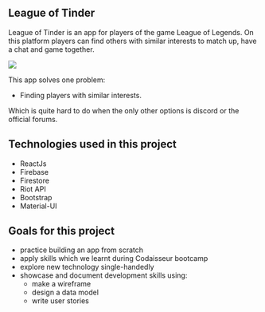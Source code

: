 ## League of Tinder

League of Tinder is an app for players of the game League of Legends. On this platform players can find others with similar interests to match up, have a chat and game together. 

![](https://github.com/ele1992/LeagueofTinder/blob/master/src/images/Screenshot_1.png)

This app solves one problem:

- Finding players with similar interests. 

Which is quite hard to do when the only other options is discord or the official forums.

## Technologies used in this project

- ReactJs 
- Firebase
- Firestore
- Riot API
- Bootstrap
- Material-UI

## Goals for this project

- practice building an app from scratch
- apply skills which we learnt during Codaisseur bootcamp
- explore new technology single-handedly
- showcase and document development skills using:
   - make a wireframe
   - design a data model
   - write user stories
     


